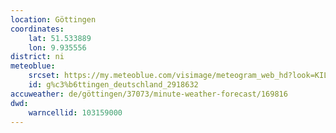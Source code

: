 ```yaml
---
location: Göttingen
coordinates:
    lat: 51.533889
    lon: 9.935556
district: ni
meteoblue:
    srcset: https://my.meteoblue.com/visimage/meteogram_web_hd?look=KILOMETER_PER_HOUR%2CCELSIUS%2CMILLIMETER&apikey=5838a18e295d&temperature=C&windspeed=kmh&precipitationamount=mm&winddirection=3char&city=G%C3%B6ttingen&iso2=de&lat=51.5344&lon=9.93228&asl=153&tz=Europe%2FBerlin&lang=de&sig=e626c1b39bf05d84fb1d3d1bbaadf2a0
    id: g%c3%b6ttingen_deutschland_2918632
accuweather: de/göttingen/37073/minute-weather-forecast/169816
dwd:
    warncellid: 103159000
---
```

